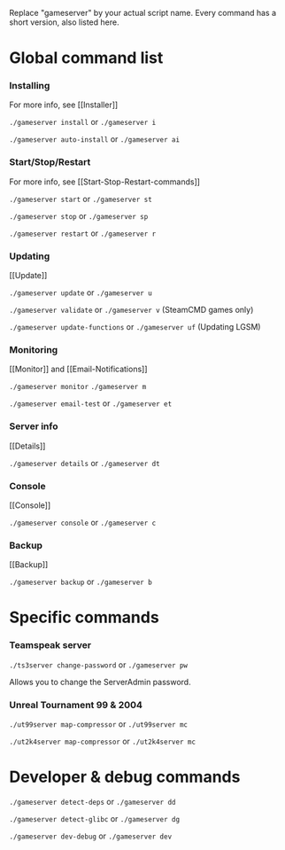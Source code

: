 Replace "gameserver" by your actual script name.
Every command has a short version, also listed here.

# Global command list

### Installing

For more info, see [[Installer]]

`./gameserver install` or `./gameserver i`

`./gameserver auto-install` or `./gameserver ai`


### Start/Stop/Restart

For more info, see [[Start-Stop-Restart-commands]]

`./gameserver start` or `./gameserver st`

`./gameserver stop` or `./gameserver sp`

`./gameserver restart` or `./gameserver r`

### Updating

[[Update]]

`./gameserver update` or `./gameserver u`

`./gameserver validate` or `./gameserver v` (SteamCMD games only)

`./gameserver update-functions` or `./gameserver uf` (Updating LGSM)


### Monitoring

[[Monitor]] and [[Email-Notifications]]

`./gameserver monitor`
`./gameserver m`

`./gameserver email-test` or `./gameserver et`


### Server info

[[Details]]

`./gameserver details` or `./gameserver dt`

### Console

[[Console]]

`./gameserver console` or `./gameserver c`

### Backup

[[Backup]]

`./gameserver backup` or `./gameserver b`



# Specific commands


### Teamspeak server

`./ts3server change-password` or `./gameserver pw`

Allows you to change the ServerAdmin password.

### Unreal Tournament 99 & 2004

`./ut99server map-compressor` or `./ut99server mc`

`./ut2k4server map-compressor` or `./ut2k4server mc`




# Developer & debug commands

`./gameserver detect-deps` or `./gameserver dd`

`./gameserver detect-glibc` or `./gameserver dg`

`./gameserver dev-debug` or `./gameserver dev`
